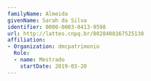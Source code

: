 ```yaml
---
familyName: Almeida
givenName: Sarah da Silva
identifier: 0000-0003-0413-9598
url: http://lattes.cnpq.br/8028408167525138
affiliation:
- Organization: dmcpatrimonio
  Role:
  - name: Mestrado
    startDate: 2019-03-20
---
```

